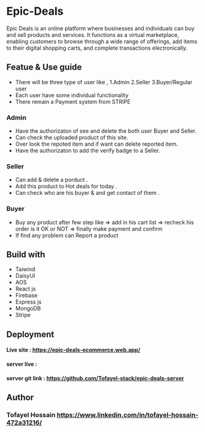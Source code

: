 ﻿# Epic-Deals
Epic Deals is an online platform where businesses and individuals can buy and sell products and services. It functions as a virtual marketplace, enabling customers to browse through a wide range of offerings, add items to their digital shopping carts, and complete transactions electronically.

## Featue & Use guide

 * There will be three type of user like , 1.Admin 2.Seller 3.Buyer/Regular user
 *  Each user have some individual functionality 
 * There remain a Payment system from STRIPE 
 
 ### Admin 
  * Have the authorizaton of see and delete the both user Buyer and Seller.
  *  Can check the uploaded product of this site.
  *  Over look the repoted item and if want can delete reported item.
  *  Have the authorizaton to add the verify badge to a Seller.

 ### Seller
  * Can add & delete a porduct .
  * Add this product to Hot deals for today .
  * Can check who are his buyer & and get contact of them .

 ### Buyer 
  * Buy any product after few step like
           => add in his cart list 
           => recheck his order is it OK or NOT
           =>  finally make payment and confirm 
  * If find any problem can Report a product 

## Build with 

* Taiwind
* DaisyUI
* AOS
* React js
* Firebase
* Express js
* MongoDB
* Stripe

## Deployment
#### Live site :  https://epic-deals-ecommerce.web.app/
#### server live : 
#### server git link : https://github.com/Tofayel-stack/epic-deals-server


## Author
### Tofayel Hossain https://www.linkedin.com/in/tofayel-hossain-472a31216/


  
